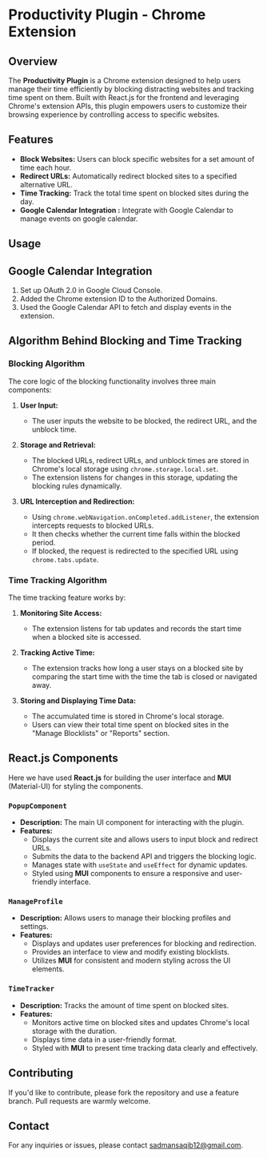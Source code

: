 # Productivity Plugin - Chrome Extension

## Overview
The **Productivity Plugin** is a Chrome extension designed to help users manage their time efficiently by blocking distracting websites and tracking time spent on them. Built with React.js for the frontend and leveraging Chrome's extension APIs, this plugin empowers users to customize their browsing experience by controlling access to specific websites.

## Features
- **Block Websites:** Users can block specific websites for a set amount of time each hour.
- **Redirect URLs:** Automatically redirect blocked sites to a specified alternative URL.
- **Time Tracking:** Track the total time spent on blocked sites during the day.
- **Google Calendar Integration :** Integrate with Google Calendar to manage events on google calendar.

## Usage

## Google Calendar Integration 
1. Set up OAuth 2.0 in Google Cloud Console.
2. Added the Chrome extension ID to the Authorized Domains.
3. Used the Google Calendar API to fetch and display events in the extension.

   
## Algorithm Behind Blocking and Time Tracking

### Blocking Algorithm
The core logic of the blocking functionality involves three main components:

1. **User Input:**
   - The user inputs the website to be blocked, the redirect URL, and the unblock time.

2. **Storage and Retrieval:**
   - The blocked URLs, redirect URLs, and unblock times are stored in Chrome's local storage using `chrome.storage.local.set`.
   - The extension listens for changes in this storage, updating the blocking rules dynamically.

3. **URL Interception and Redirection:**
   - Using `chrome.webNavigation.onCompleted.addListener`, the extension intercepts requests to blocked URLs.
   - It then checks whether the current time falls within the blocked period.
   - If blocked, the request is redirected to the specified URL using `chrome.tabs.update`.

### Time Tracking Algorithm
The time tracking feature works by:

1. **Monitoring Site Access:**
   - The extension listens for tab updates and records the start time when a blocked site is accessed.

2. **Tracking Active Time:**
   - The extension tracks how long a user stays on a blocked site by comparing the start time with the time the tab is closed or navigated away.

3. **Storing and Displaying Time Data:**
   - The accumulated time is stored in Chrome's local storage.
   - Users can view their total time spent on blocked sites in the "Manage Blocklists" or "Reports" section.

## React.js Components

Here we have used **React.js** for building the user interface and **MUI** (Material-UI) for styling the components.

### `PopupComponent`
- **Description:** The main UI component for interacting with the plugin.
- **Features:**
  - Displays the current site and allows users to input block and redirect URLs.
  - Submits the data to the backend API and triggers the blocking logic.
  - Manages state with `useState` and `useEffect` for dynamic updates.
  - Styled using **MUI** components to ensure a responsive and user-friendly interface.

### `ManageProfile`
- **Description:** Allows users to manage their blocking profiles and settings.
- **Features:**
  - Displays and updates user preferences for blocking and redirection.
  - Provides an interface to view and modify existing blocklists.
  - Utilizes **MUI** for consistent and modern styling across the UI elements.

### `TimeTracker`
- **Description:** Tracks the amount of time spent on blocked sites.
- **Features:**
  - Monitors active time on blocked sites and updates Chrome's local storage with the duration.
  - Displays time data in a user-friendly format.
  - Styled with **MUI** to present time tracking data clearly and effectively.



## Contributing
If you'd like to contribute, please fork the repository and use a feature branch. Pull requests are warmly welcome.


## Contact
For any inquiries or issues, please contact [sadmansaqib12@gmail.com](mailto:sadmansaqib12@gmail.com).
